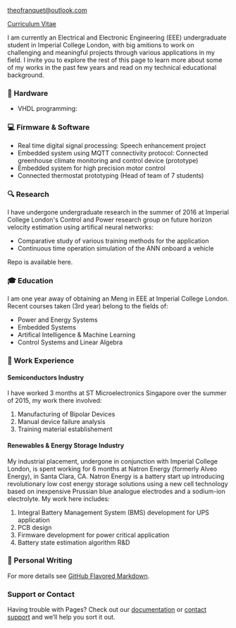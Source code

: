 
[theofranquet@outlook.com](mailto:theofranquet@outlook.com) 

[Curriculum Vitae](/CV.pdf)


I am currently an Electrical and Electronic Engineering (EEE) undergraduate student in Imperial College London, with big amitions to work on challenging and meaningful projects through various applications in my field. I invite you to explore the rest of this page to learn more about some of my works in the past few years and read on my technical educational background.


### :electric_plug: Hardware
- VHDL programming: 

### :computer: Firmware & Software
- Real time digital signal processing: Speech enhancement project
- Embedded system using MQTT connectivity protocol: Connected greenhouse climate monitoring and control device (prototype)
- Embedded system for high precision motor control
- Connected thermostat prototyping (Head of team of 7 students)


### :mag: Research
I have undergone undergraduate research in the summer of 2016 at Imperial College London's Control and Power research group on future horizon velocity estimation using artifical neural networks:

- Comparative study of various training methods for the application
- Continuous time operation simulation of the ANN onboard a vehicle

Repo is available here.


### :mortar_board: Education
I am one year away of obtaining an Meng in EEE at Imperial College London. Recent courses taken (3rd year) belong to the fields of:
- Power and Energy Systems
- Embedded Systems
- Artifical Intelligence & Machine Learning
- Control Systems and Linear Algebra


### :briefcase: Work Experience
#### Semiconductors Industry
I have worked 3 months at ST Microelectronics Singapore over the summer of 2015, my work there involved:

1. Manufacturing of Bipolar Devices 
2. Manual device failure analysis
3. Training material establishement

#### Renewables & Energy Storage Industry
My industrial placement, undergone in conjunction with Imperial College London, is spent working for 6 months at Natron Energy (formerly Alveo Energy), in Santa Clara, CA. Natron Energy is a battery start up introducing revolutionary low cost energy storage solutions using a new cell technology based on inexpensive Prussian blue analogue electrodes and a sodium-ion electrolyte. My work here includes:

1. Integral Battery Management System (BMS) development for UPS application
2. PCB design
3. Firmware development for power critical application
4. Battery state estimation algorithm R&D

### :memo: Personal Writing








For more details see [GitHub Flavored Markdown](https://guides.github.com/features/mastering-markdown/).

### Support or Contact

Having trouble with Pages? Check out our [documentation](https://help.github.com/categories/github-pages-basics/) or [contact support](https://github.com/contact) and we’ll help you sort it out.
